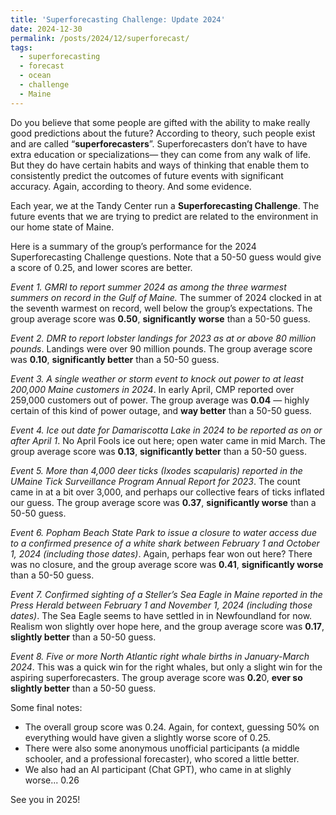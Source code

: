 ```yaml
---
title: 'Superforecasting Challenge: Update 2024'
date: 2024-12-30
permalink: /posts/2024/12/superforecast/
tags:
  - superforecasting
  - forecast
  - ocean
  - challenge
  - Maine
---
```



Do you believe that some people are gifted with the ability to make really good predictions about the future? According to theory, such people exist and are called “**superforecasters**”. Superforecasters don’t have to have extra education or specializations— they can come from any walk of life. But they do have certain habits and ways of thinking that enable them to consistently predict the outcomes of future events with significant accuracy. Again, according to theory. And some evidence.

Each year, we at the Tandy Center run a **Superforecasting Challenge**. The future events that we are trying to predict are related to the environment in our home state of Maine. 

Here is a summary of the group’s performance for the 2024 Superforecasting Challenge questions. Note that a 50-50 guess would give a score of 0.25, and lower scores are better.

_Event 1. GMRI to report summer 2024 as among the three warmest summers on record in the Gulf of Maine._ The summer of 2024 clocked in at the seventh warmest on record, well below the group’s expectations. The group average score was **0.50**, **significantly** **worse** than a 50-50 guess.

_Event 2. DMR to report lobster landings for 2023 as at or above 80 million pounds_. Landings were over 90 million pounds. The group average score was **0.10**, **significantly better** than a 50-50 guess.

_Event 3. A single weather or storm event to knock out power to at least 200,000 Maine customers in 2024_. In early April, CMP reported over 259,000 customers out of power. The group average was **0.04** — highly certain of this kind of power outage, and **way better** than a 50-50 guess.

_Event 4. Ice out date for Damariscotta Lake in 2024 to be reported as on or after April 1_. No April Fools ice out here; open water came in mid March. The group average score was **0.13**, **significantly better** than a 50-50 guess.

_Event 5. More than 4,000 deer ticks (Ixodes scapularis) reported in the UMaine Tick Surveillance Program Annual Report for 2023_. The count came in at a bit over 3,000, and perhaps our collective fears of ticks inflated our guess. The group average score was **0.37**, **significantly worse** than a 50-50 guess.

_Event 6. Popham Beach State Park to issue a closure to water access due to a confirmed presence of a white shark between February 1 and October 1, 2024 (including those dates)_. Again, perhaps fear won out here? There was no closure, and the group average score was **0.41**, **significantly worse** than a 50-50 guess.

_Event 7. Confirmed sighting of a Steller’s Sea Eagle in Maine reported in the Press Herald between February 1 and November 1, 2024 (including those dates)_. The Sea Eagle seems to have settled in in Newfoundland for now. Realism won slightly over hope here, and the group average score was **0.17**, **slightly better** than a 50-50 guess.

_Event 8. Five or more North Atlantic right whale births in January-March 2024_. This was a quick win for the right whales, but only a slight win for the aspiring superforecasters. The group average score was **0.2**0, **ever so slightly better** than a 50-50 guess.

Some final notes: 
 - The overall group score was 0.24. Again, for context, guessing 50% on everything would have given a slightly worse score of 0.25.
 - There were also some anonymous unofficial participants (a middle schooler, and a professional forecaster), who scored a little better.
 - We also had an AI participant (Chat GPT), who came in at slighly worse... 0.26

See you in 2025!




